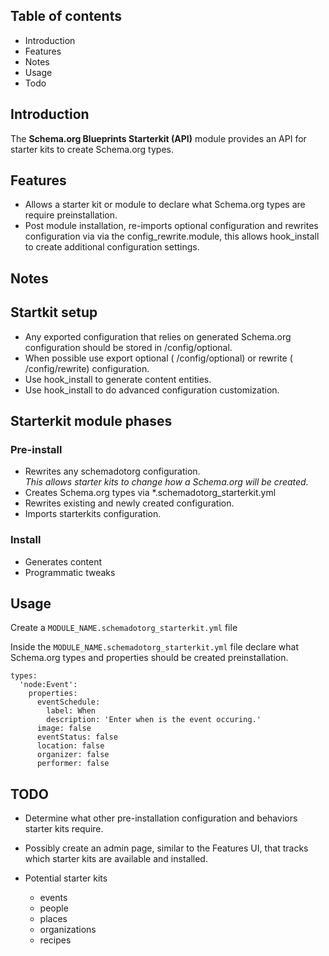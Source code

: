 Table of contents
-----------------

* Introduction
* Features
* Notes
* Usage
* Todo


Introduction
------------

The **Schema.org Blueprints Starterkit (API)** module provides an API for 
starter kits to create Schema.org types.


Features
--------

- Allows a starter kit or module to declare what Schema.org types are require
  preinstallation.
- Post module installation, re-imports optional configuration and rewrites 
  configuration via via the config_rewrite.module, this allows hook_install 
  to create additional configuration settings.


Notes
-----

## Startkit setup

- Any exported configuration that relies on generated Schema.org configuration
  should be stored in /config/optional.
- When possible use export optional ( /config/optional) 
  or rewrite ( /config/rewrite) configuration.
- Use hook_install to generate content entities.
- Use hook_install to do advanced configuration customization.

## Starterkit module phases

### Pre-install

- Rewrites any schemadotorg configuration.   
  _This allows starter kits to change how a Schema.org will be created._
- Creates Schema.org types via *.schemadotorg_starterkit.yml
- Rewrites existing and newly created configuration.
- Imports starterkits configuration.  

### Install

- Generates content
- Programmatic tweaks

  
Usage
-----

Create a `MODULE_NAME.schemadotorg_starterkit.yml` file

Inside the `MODULE_NAME.schemadotorg_starterkit.yml` file declare what 
Schema.org types and properties should be created preinstallation.

```
types:
  'node:Event':
    properties:
      eventSchedule:
        label: When
        description: 'Enter when is the event occuring.'
      image: false
      eventStatus: false
      location: false
      organizer: false
      performer: false
```


TODO
----

- Determine what other pre-installation configuration and behaviors 
  starter kits require.

- Possibly create an admin page, similar to the Features UI, that tracks 
  which starter kits are available and installed.  

- Potential starter kits
  - events
  - people
  - places
  - organizations
  - recipes
